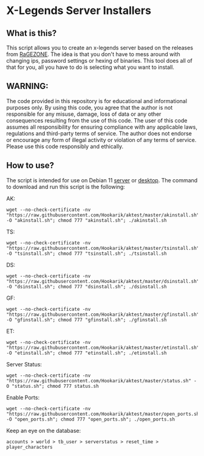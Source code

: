 # X-Legends Server Installers

## What is this?
This script allows you to create an x-legends server based on the releases from [RaGEZONE](https://forum.ragezone.com/threads/release-x-legend-server-files-ffo-ffo2-aro-djo-dso-sdo.1217568/). The idea is that you don't have to mess around with changing ips, password settings or hexing of binaries. This tool does all of that for you, all you have to do is selecting what you want to install.

## WARNING:
The code provided in this repository is for educational and informational purposes only. By using this code, you agree that the author is not responsible for any misuse, damage, loss of data or any other consequences resulting from the use of this code.
The user of this code assumes all responsibility for ensuring compliance with any applicable laws, regulations and third-party terms of service. The author does not endorse or encourage any form of illegal activity or violation of any terms of service.
Please use this code responsibly and ethically.

## How to use?
The script is intended for use on Debian 11 [server](http://download.g0tmi1k.com/iso/Debian/) or [desktop](https://cdimage.debian.org/cdimage/unofficial/non-free/cd-including-firmware/archive/). The command to download and run this script is the following:

AK:
```shell
wget --no-check-certificate -nv "https://raw.githubusercontent.com/Hookarik/aktest/master/akinstall.sh" -O "akinstall.sh"; chmod 777 "akinstall.sh"; ./akinstall.sh
```
TS:
```shell
wget --no-check-certificate -nv "https://raw.githubusercontent.com/Hookarik/aktest/master/tsinstall.sh" -O "tsinstall.sh"; chmod 777 "tsinstall.sh"; ./tsinstall.sh
```
DS:
```shell
wget --no-check-certificate -nv "https://raw.githubusercontent.com/Hookarik/aktest/master/dsinstall.sh" -O "dsinstall.sh"; chmod 777 "dsinstall.sh"; ./dsinstall.sh
```
GF:
```shell
wget --no-check-certificate -nv "https://raw.githubusercontent.com/Hookarik/aktest/master/gfinstall.sh" -O "gfinstall.sh"; chmod 777 "gfinstall.sh"; ./gfinstall.sh
```
ET:
```shell
wget --no-check-certificate -nv "https://raw.githubusercontent.com/Hookarik/aktest/master/etinstall.sh" -O "etinstall.sh"; chmod 777 "etinstall.sh"; ./etinstall.sh
```
Server Status:
```shell
wget --no-check-certificate -nv "https://raw.githubusercontent.com/Hookarik/aktest/master/status.sh" -O "status.sh"; chmod 777 status.sh
```
Enable Ports:
```shell
wget --no-check-certificate -nv "https://raw.githubusercontent.com/Hookarik/aktest/master/open_ports.sh" -O "open_ports.sh"; chmod 777 "open_ports.sh"; ./open_ports.sh
```
Keep an eye on the database:
```shell
accounts > world > tb_user > serverstatus > reset_time > player_characters
```
